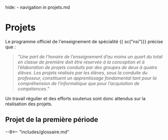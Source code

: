 hide: - navigation in projets.md
# Projets

Le programme officiel de l'enseignement de spécialité {{ sc("nsi")}} précise que :
> *"Une part de l’horaire de l’enseignement d’au moins un quart du total en classe de première
doit être réservée à la conception et à l’élaboration de projets conduits par des groupes de
deux à quatre élèves.
Les projets réalisés par les élèves, sous la conduite du professeur, constituent un
apprentissage fondamental tant pour la compréhension de l’informatique que pour
l’acquisition de compétences.*"

Un travail régulier et des efforts soutenus sont donc attendus sur la réalisation des projets.
## Projet de la première période


--8<-- "includes/glossaire.md"